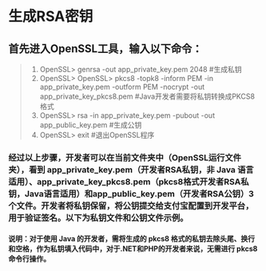# 生成RSA密钥
## 首先进入OpenSSL工具，输入以下命令：
> 1. OpenSSL> genrsa -out app_private_key.pem   2048  #生成私钥
> 2. OpenSSL> OpenSSL> pkcs8 -topk8 -inform PEM -in app_private_key.pem -outform PEM -nocrypt -out app_private_key_pkcs8.pem #Java开发者需要将私钥转换成PKCS8格式
> 3. OpenSSL> rsa -in app_private_key.pem -pubout -out app_public_key.pem #生成公钥
> 4. OpenSSL> exit #退出OpenSSL程序
### 经过以上步骤，开发者可以在当前文件夹中（OpenSSL运行文件夹），看到 app_private_key.pem（开发者RSA私钥，非 Java 语言适用）、app_private_key_pkcs8.pem（pkcs8格式开发者RSA私钥，Java语言适用）和app_public_key.pem（开发者RSA公钥）3个文件。开发者将私钥保留，将公钥提交给支付宝配置到开发平台，用于验证签名。以下为私钥文件和公钥文件示例。
#### 说明：对于使用 Java 的开发者，需将生成的 pkcs8 格式的私钥去除头尾、换行和空格，作为私钥填入代码中，对于.NET和PHP的开发者来说，无需进行 pkcs8 命令行操作。
